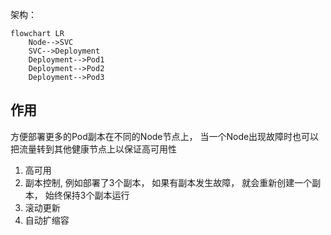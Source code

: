 架构：
```mermaid
flowchart LR
	Node-->SVC
	SVC-->Deployment
	Deployment-->Pod1
	Deployment-->Pod2
	Deployment-->Pod3
```
## 作用
方便部署更多的Pod副本在不同的Node节点上， 当一个Node出现故障时也可以把流量转到其他健康节点上以保证高可用性

1. 高可用
2. 副本控制, 例如部署了3个副本， 如果有副本发生故障， 就会重新创建一个副本， 始终保持3个副本运行
3. 滚动更新
4. 自动扩缩容
